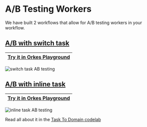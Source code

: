 # A/B Testing Workers

We have built 2 workflows that allow for A/B testing workers in your workflow. 


## [A/B with switch task](https://github.com/conductor-sdk/conductor-examples/blob/main/workflow_AB_testing/AB_switch.json)

|[Try it in Orkes Playground](https://play.orkes.io/workflowDef/AB_with_dynamic_task)|
|---| 

![switch task AB testing](https://orkes.io/content/img/tasktodomain_abtest.jpg)

## [A/B with inline task](https://github.com/conductor-sdk/conductor-examples/blob/main/workflow_AB_testing/AB_inline.json)


|[Try it in Orkes Playground](https://play.orkes.io/workflowDef/AB_with_inline_task)|
|---| 

![inline task AB testing](https://orkes.io/content/img/tasktodomain_abtestinline.jpg)

Read all about it in the [Task To Domain codelab](https://orkes.io/content/docs/codelab/taskToDomain#ab-testing-of-workflows)